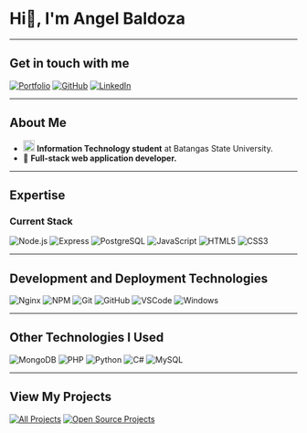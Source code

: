 # Hi👋, I'm Angel Baldoza

---

## Get in touch with me

[![Portfolio](https://img.shields.io/badge/Portfolio-black?style=for-the-badge&logo=google-chrome&logoColor=white)](https://yourportfolio.com)
[![GitHub](https://img.shields.io/badge/GitHub-333?style=for-the-badge&logo=github&logoColor=white)](https://github.com/abaldozza/abaldozza)
[![LinkedIn](https://img.shields.io/badge/LinkedIn-0A66C2?style=for-the-badge&logo=linkedin&logoColor=white)](https://www.linkedin.com/in/angel-baldoza-ab465534a/)

---

## About Me

- <img src="https://raw.githubusercontent.com/abaldozza/images/refs/heads/main/batstateu-logo.ico" alt="Batangas State University Icon" width="20" height="20"> **Information Technology student** at Batangas State University.
- 🌱 **Full-stack web application developer.**

---

## Expertise

### Current Stack
![Node.js](https://img.shields.io/badge/Node.js-%2343853D.svg?style=for-the-badge&logo=node.js&logoColor=white)
![Express](https://img.shields.io/badge/Express.js-%23000000.svg?style=for-the-badge&logo=express&logoColor=white)
![PostgreSQL](https://img.shields.io/badge/PostgreSQL-%23316192.svg?style=for-the-badge&logo=postgresql&logoColor=white)
![JavaScript](https://img.shields.io/badge/JavaScript-%23F7DF1E.svg?style=for-the-badge&logo=javascript&logoColor=black)
![HTML5](https://img.shields.io/badge/HTML5-%23E34F26.svg?style=for-the-badge&logo=html5&logoColor=white)
![CSS3](https://img.shields.io/badge/CSS3-%231572B6.svg?style=for-the-badge&logo=css3&logoColor=white)

---

## Development and Deployment Technologies
![Nginx](https://img.shields.io/badge/Nginx-%23009639.svg?style=for-the-badge&logo=nginx&logoColor=white)
![NPM](https://img.shields.io/badge/NPM-%23CB3837.svg?style=for-the-badge&logo=npm&logoColor=white)
![Git](https://img.shields.io/badge/Git-%23F05032.svg?style=for-the-badge&logo=git&logoColor=white)
![GitHub](https://img.shields.io/badge/GitHub-%23121011.svg?style=for-the-badge&logo=github&logoColor=white)
![VSCode](https://img.shields.io/badge/VS%20Code-%23007ACC.svg?style=for-the-badge&logo=visual-studio-code&logoColor=white)
![Windows](https://img.shields.io/badge/Windows-%230078D6.svg?style=for-the-badge&logo=windows&logoColor=white)

---

## Other Technologies I Used
![MongoDB](https://img.shields.io/badge/MongoDB-%2347A248.svg?style=for-the-badge&logo=mongodb&logoColor=white)
![PHP](https://img.shields.io/badge/PHP-%23777BB4.svg?style=for-the-badge&logo=php&logoColor=white)
![Python](https://img.shields.io/badge/Python-%233776AB.svg?style=for-the-badge&logo=python&logoColor=white)
![C#](https://img.shields.io/badge/C%23-%23239120.svg?style=for-the-badge&logo=c-sharp&logoColor=white)
![MySQL](https://img.shields.io/badge/MySQL-%234479A1.svg?style=for-the-badge&logo=mysql&logoColor=white)

---

## View My Projects
[![All Projects](https://img.shields.io/badge/All%20Projects-%23121011.svg?style=for-the-badge)](https://github.com/yourusername?tab=repositories)
[![Open Source Projects](https://img.shields.io/badge/Open%20Source%20Projects-%23000000.svg?style=for-the-badge)](https://github.com/yourusername?tab=repositories&type=source)
